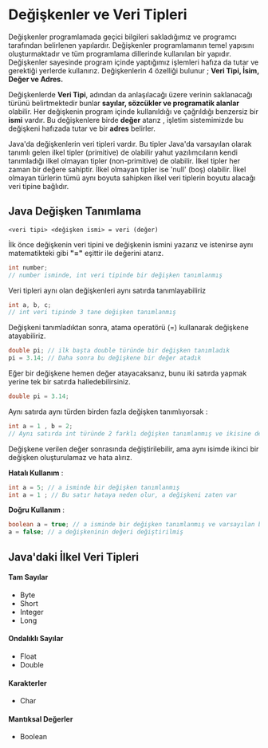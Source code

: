 # Değişkenler ve Veri Tipleri
Değişkenler programlamada geçici bilgileri sakladığımız ve programcı tarafından belirlenen yapılardır. Değişkenler programlamanın temel yapısını oluşturmaktadır ve tüm programlama dillerinde kullanılan bir yapıdır. Değişkenler sayesinde program içinde yaptığımız işlemleri hafıza da tutar ve gerektiği yerlerde kullanırız. Değişkenlerin 4 özelliği bulunur ; **Veri Tipi, İsim, Değer ve Adres.**

Değişkenlerde **Veri Tipi**, adından da anlaşılacağı üzere verinin saklanacağı türünü belirtmektedir bunlar **sayılar, sözcükler ve programatik alanlar** olabilir. Her değişkenin program içinde kullanıldığı ve çağrıldığı benzersiz bir **ismi** vardır. Bu değişkenlere birde **değer** atarız , işletim sistemimizde bu değişkeni hafızada tutar ve bir **adres** belirler.

Java'da değişkenlerin veri tipleri vardır. Bu tipler Java'da varsayılan olarak tanımlı gelen ilkel tipler (primitive) de olabilir yahut yazılımcıların kendi tanımladığı ilkel olmayan tipler (non-primitive) de olabilir. İlkel tipler her zaman bir değere sahiptir. İlkel olmayan tipler ise 'null' (boş) olabilir. İlkel olmayan türlerin tümü aynı boyuta sahipken ilkel veri tiplerin boyutu alacağı veri tipine bağlıdır.

## Java Değişken Tanımlama
`<veri tipi> <değişken ismi> = veri (değer)`

İlk önce değişkenin veri tipini ve değişkenin ismini yazarız ve istenirse aynı matematikteki gibi **"="** eşittir ile değerini atarız.
```java
int number;
// number isminde, int veri tipinde bir değişken tanımlanmış
```
Veri tipleri aynı olan değişkenleri aynı satırda tanımlayabiliriz
```java
int a, b, c;
// int veri tipinde 3 tane değişken tanımlanmış
```
Değişkeni tanımladıktan sonra, atama operatörü (=) kullanarak değişkene atayabiliriz.
```java
double pi; // ilk başta double türünde bir değişken tanımladık
pi = 3.14; // Daha sonra bu değişkene bir değer atadık
```
Eğer bir değişkene hemen değer atayacaksanız, bunu iki satırda yapmak yerine tek bir satırda halledebilirsiniz.
```java
double pi = 3.14;
```
Aynı satırda aynı türden birden fazla değişken tanımlıyorsak :
```java
int a = 1 , b = 2;
// Aynı satırda int türünde 2 farklı değişken tanımlanmış ve ikisine de değer verilmiş
```
Değişkene verilen değer sonrasında değiştirilebilir, ama aynı isimde ikinci bir değişken oluşturulamaz ve hata alırız.

**Hatalı Kullanım** :
```java
int a = 5; // a isminde bir değişken tanımlanmış
int a = 1 ; // Bu satır hataya neden olur, a değişkeni zaten var
```
**Doğru Kullanım** :
```java
boolean a = true; // a isminde bir değişken tanımlanmış ve varsayılan bir değer verilmiş
a = false; // a değişkeninin değeri değiştirilmiş
```

## Java'daki İlkel Veri Tipleri
#### Tam Sayılar
- Byte
- Short
- Integer
- Long
#### Ondalıklı Sayılar
- Float
- Double
#### Karakterler
- Char
#### Mantıksal Değerler
- Boolean
